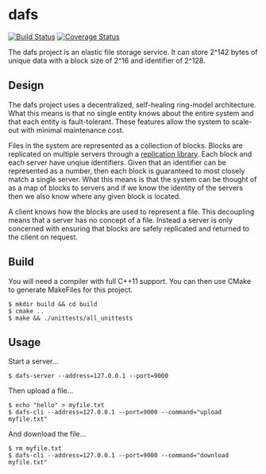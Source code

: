 # dafs

[![Build Status](https://travis-ci.org/dgkimura/dafs.svg?branch=master)](https://travis-ci.org/dgkimura/dafs)
[![Coverage Status](https://coveralls.io/repos/github/dgkimura/dafs/badge.svg?branch=master)](https://coveralls.io/github/dgkimura/dafs?branch=master)

The dafs project is an elastic file storage service. It can store 2^142 bytes
of unique data with a block size of 2^16 and identifier of 2^128.


## Design
The dafs project uses a decentralized, self-healing ring-model architecture.
What this means is that no single entity knows about the entire system and that
each entity is fault-tolerant. These features allow the system to scale-out
with minimal maintenance cost.

Files in the system are represented as a collection of blocks. Blocks are
replicated on multiple servers through a [replication library](https://github.com/dgkimura/paxos).
Each block and each server have unqiue identifiers. Given that an identifier can
be represented as a number, then each block is guaranteed to most closely match
a single server. What this means is that the system can be thought of as a map
of blocks to servers and if we know the identity of the servers then we also
know where any given block is located.

A client knows how the blocks are used to represent a file. This decoupling
means that a server has no concept of a file. Instead a server is only concerned
with ensuring that blocks are safely replicated and returned to the client on
request.


## Build
You will need a compiler with full C++11 support. You can then use CMake to
generate MakeFiles for this project.
```
$ mkdir build && cd build
$ cmake ..
$ make && ./unittests/all_unittests
```


## Usage
Start a server...
```
$ dafs-server --address=127.0.0.1 --port=9000
```

Then upload a file...
```
$ echo "hello" > myfile.txt
$ dafs-cli --address=127.0.0.1 --port=9000 --command="upload myfile.txt"
```

And download the file...
```
$ rm myfile.txt
$ dafs-cli --address=127.0.0.1 --port=9000 --command="download myfile.txt"
```
